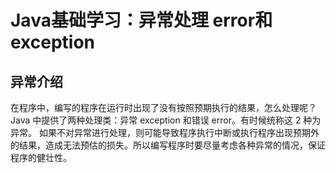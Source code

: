 # Java基础学习：异常处理 error和exception

## 异常介绍

在程序中，编写的程序在运行时出现了没有按照预期执行的结果，怎么处理呢？
Java 中提供了两种处理类：异常 exception 和错误 error。有时候统称这 2 种为异常。
如果不对异常进行处理，则可能导致程序执行中断或执行程序出现预期外的结果，造成无法预估的损失。所以编写程序时要尽量考虑各种异常的情况，保证程序的健壮性。
